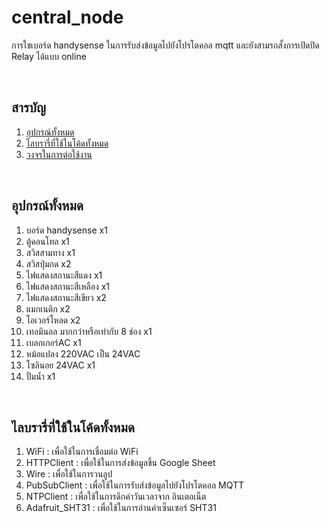 # central_node
การใชเบอร์ด handysense ในการรับส่งข้อมูลไปยังโปรโตคอล mqtt และยังสามรถสั้งการเปิดปิด Relay ได้แบบ online

<br/>

## <a name="content"></a> สารบัญ
1. [อุปกรณ์ทั้งหมด](#อุปกร)
2. [ไลบรารี่ที่ใช้ในโค้ดทั้งหมด](#libra)
3. [วงจรในการต่อใช้งาน](#ต่ออุปกร)

<br/>

## <a name="อุปกร"></a> อุปกรณ์ทั้งหมด
1. บอร์ด handysense x1
2. ตู้คอนโทล x1
3. สวิสสามทาง x1
4. สวิสปุ่มกด x2
5. ไฟแสดงสถานะสีแดง x1
6. ไฟแสดงสถานะสีเหลือง x1
7. ไฟแสดงสถานะสีเขียว x2
8. แมกเนติก x2
9. โอเวอร์โหลด x2
10. เทอมินอล มากกว่าหรือเท่ากับ 8 ช่อง x1
11. เบลกเกอร์AC x1
12. หม้อแปลง 220VAC เป็น 24VAC
13. โซลินอย 24VAC x1
14. ปั่มน้ำ x1

<br/>

## <a name="libra"></a> ไลบรารี่ที่ใช้ในโค้ดทั้งหมด
1. WiFi : เพื่อใช้ในการเชื่อมต่อ WiFi 
2. HTTPClient : เพื่อใช้ในการส่งข้อมูลขึ้น Google Sheet
3. Wire : เพื่อใช้ในการวนลูป
4. PubSubClient : เพื่อใช้ในการรับส่งข้อมูลไปยังโปรโตคอล MQTT
5. NTPClient : เพื่อใช้ในการดึกค่าวันเวลาจาก อินเตอเน็ต
6. Adafruit_SHT31 : เพื่อใช้ในการอ่านค่าเซ็นเซอร์ SHT31

<br/>

